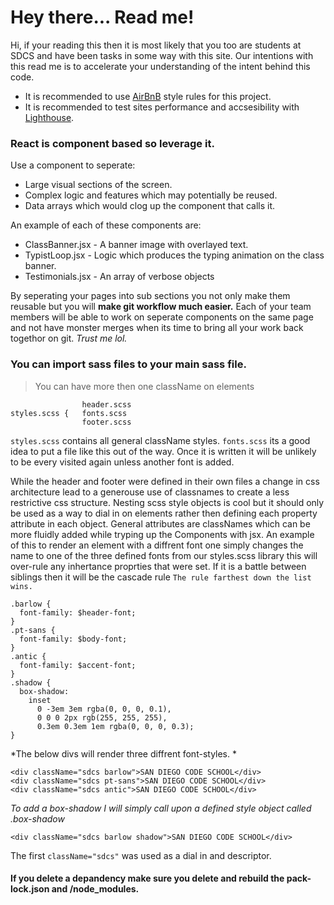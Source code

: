 
# Hey there... Read me!

Hi, if your reading this then it is most likely that you too are students at SDCS and have been tasks in some way with this site. Our intentions with this read me is to accelerate your understanding of the intent behind this code.

- It is recommended to use [AirBnB](https://github.com/airbnb/javascript) style rules for this project.
- It is recommended to test sites performance and accsesibility with [Lighthouse](https://chrome.google.com/webstore/detail/lighthouse/blipmdconlkpinefehnmjammfjpmpbjk?hl=en).

### React is component based so leverage it.
Use a component to seperate:
- Large visual sections of the screen.
- Complex logic and features which may potentially be reused.
- Data arrays which would clog up the component that calls it.

An example of each of these components are:

- ClassBanner.jsx - A banner image with overlayed text.
- TypistLoop.jsx - Logic which produces the typing animation on the class banner.
- Testimonials.jsx - An array of verbose objects

By seperating your pages into sub sections you not only make them reusable but you will **make git workflow much easier.** Each of your team members will be able to work on seperate components on the same page and not have monster merges when its time to bring all your work back togethor on git. *Trust me lol.*

### You can import sass files to your main sass file.
> You can have more then one className on elements
```
                header.scss
styles.scss {   fonts.scss
                footer.scss
```
`styles.scss` contains all general className styles.
`fonts.scss` its a good idea to put a file like this out of the way. Once it is written it will be unlikely to be every visited again unless another font is added.


While the header and footer were defined in their own files a change in css architecture lead to a generouse use of classnames to create a less restrictive css structure. Nesting scss style objects is cool but it should only be used as a way to dial in on elements rather then defining each property attribute in each object. General attributes are classNames which can be more fluidly added while tryping up the Components with jsx. An example of this to render an element with a diffrent font one simply changes the name to one of the three defined fonts from our styles.scss library this will over-rule any inhertance proprties that were set. If it is a battle between siblings then it will be the cascade rule `The rule farthest down the list wins.`
```
.barlow {
  font-family: $header-font;
}
.pt-sans {
  font-family: $body-font;
}
.antic {
  font-family: $accent-font;
}
.shadow {
  box-shadow: 
    inset 
      0 -3em 3em rgba(0, 0, 0, 0.1), 
      0 0 0 2px rgb(255, 255, 255),
      0.3em 0.3em 1em rgba(0, 0, 0, 0.3);
}
```
*The below divs will render three diffrent font-styles. *
```
<div className="sdcs barlow">SAN DIEGO CODE SCHOOL</div>
<div className="sdcs pt-sans">SAN DIEGO CODE SCHOOL</div>
<div className="sdcs antic">SAN DIEGO CODE SCHOOL</div>
```
*To add a box-shadow I will simply call upon a defined style object called .box-shadow*
```
<div className="sdcs barlow shadow">SAN DIEGO CODE SCHOOL</div>
```
The first `className="sdcs"` was used as a dial in and descriptor.

#### If you delete a depandency make sure you delete and rebuild the pack-lock.json and /node_modules.